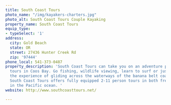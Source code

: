 ```yaml
---
title: South Coast Tours
photo_name: "/img/kayakers-charters.jpg"
photo_alt: South Coast Tours Couple Kayaking
property_name: South Coast Tours
equip_type:
- typeSelect: '1'
address:
  city: Gold Beach
  state: OR
  street: 27436 Hunter Creek Rd
  zip: '97444'
phone_local: 541-373-0487
property_description: 'South Coast Tours can take you on an adventure paddle paddle
  tours in Coos Bay. Go fishing, wildlife viewing, learn to surf or just simply enjoy
  the experience of gliding across the waterways of the banana belt coast of Oregon.
  South Coast Tours offers fully equipped 2-11 person tours in both freshwater and
  in the Pacific ocean. '
website: http://www.southcoasttours.net/

---
```

